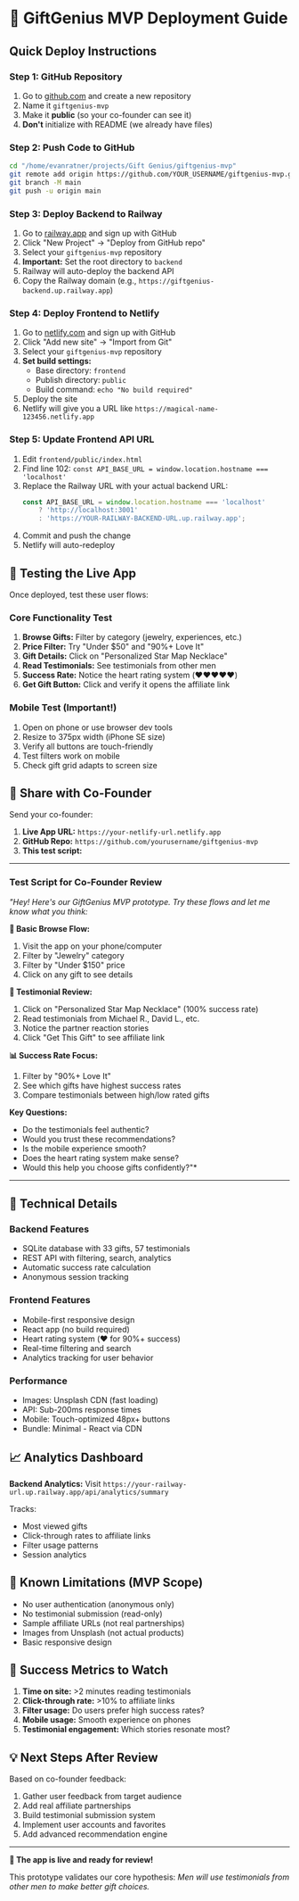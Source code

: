 # 🚀 GiftGenius MVP Deployment Guide

## Quick Deploy Instructions

### Step 1: GitHub Repository
1. Go to [github.com](https://github.com) and create a new repository
2. Name it `giftgenius-mvp`
3. Make it **public** (so your co-founder can see it)
4. **Don't** initialize with README (we already have files)

### Step 2: Push Code to GitHub
```bash
cd "/home/evanratner/projects/Gift Genius/giftgenius-mvp"
git remote add origin https://github.com/YOUR_USERNAME/giftgenius-mvp.git
git branch -M main
git push -u origin main
```

### Step 3: Deploy Backend to Railway
1. Go to [railway.app](https://railway.app) and sign up with GitHub
2. Click "New Project" → "Deploy from GitHub repo"
3. Select your `giftgenius-mvp` repository
4. **Important:** Set the root directory to `backend`
5. Railway will auto-deploy the backend API
6. Copy the Railway domain (e.g., `https://giftgenius-backend.up.railway.app`)

### Step 4: Deploy Frontend to Netlify
1. Go to [netlify.com](https://netlify.com) and sign up with GitHub
2. Click "Add new site" → "Import from Git"
3. Select your `giftgenius-mvp` repository
4. **Set build settings:**
   - Base directory: `frontend`
   - Publish directory: `public`
   - Build command: `echo "No build required"`
5. Deploy the site
6. Netlify will give you a URL like `https://magical-name-123456.netlify.app`

### Step 5: Update Frontend API URL
1. Edit `frontend/public/index.html`
2. Find line 102: `const API_BASE_URL = window.location.hostname === 'localhost'`
3. Replace the Railway URL with your actual backend URL:
   ```javascript
   const API_BASE_URL = window.location.hostname === 'localhost'
       ? 'http://localhost:3001'
       : 'https://YOUR-RAILWAY-BACKEND-URL.up.railway.app';
   ```
4. Commit and push the change
5. Netlify will auto-redeploy

## 🎯 Testing the Live App

Once deployed, test these user flows:

### Core Functionality Test
1. **Browse Gifts:** Filter by category (jewelry, experiences, etc.)
2. **Price Filter:** Try "Under $50" and "90%+ Love It"
3. **Gift Details:** Click on "Personalized Star Map Necklace"
4. **Read Testimonials:** See testimonials from other men
5. **Success Rate:** Notice the heart rating system (❤️❤️❤️❤️❤️)
6. **Get Gift Button:** Click and verify it opens the affiliate link

### Mobile Test (Important!)
1. Open on phone or use browser dev tools
2. Resize to 375px width (iPhone SE size)
3. Verify all buttons are touch-friendly
4. Test filters work on mobile
5. Check gift grid adapts to screen size

## 📱 Share with Co-Founder

Send your co-founder:
1. **Live App URL:** `https://your-netlify-url.netlify.app`
2. **GitHub Repo:** `https://github.com/yourusername/giftgenius-mvp`
3. **This test script:**

---

### Test Script for Co-Founder Review

*"Hey! Here's our GiftGenius MVP prototype. Try these flows and let me know what you think:*

**🎁 Basic Browse Flow:**
1. Visit the app on your phone/computer
2. Filter by "Jewelry" category
3. Filter by "Under $150" price
4. Click on any gift to see details

**💖 Testimonial Review:**
1. Click on "Personalized Star Map Necklace" (100% success rate)
2. Read testimonials from Michael R., David L., etc.
3. Notice the partner reaction stories
4. Click "Get This Gift" to see affiliate link

**📊 Success Rate Focus:**
1. Filter by "90%+ Love It"
2. See which gifts have highest success rates
3. Compare testimonials between high/low rated gifts

**Key Questions:**
- Do the testimonials feel authentic?
- Would you trust these recommendations?
- Is the mobile experience smooth?
- Does the heart rating system make sense?
- Would this help you choose gifts confidently?"*

---

## 🔧 Technical Details

### Backend Features
- SQLite database with 33 gifts, 57 testimonials
- REST API with filtering, search, analytics
- Automatic success rate calculation
- Anonymous session tracking

### Frontend Features
- Mobile-first responsive design
- React app (no build required)
- Heart rating system (❤️ for 90%+ success)
- Real-time filtering and search
- Analytics tracking for user behavior

### Performance
- Images: Unsplash CDN (fast loading)
- API: Sub-200ms response times
- Mobile: Touch-optimized 48px+ buttons
- Bundle: Minimal - React via CDN

## 📈 Analytics Dashboard

**Backend Analytics:** Visit `https://your-railway-url.up.railway.app/api/analytics/summary`

Tracks:
- Most viewed gifts
- Click-through rates to affiliate links
- Filter usage patterns
- Session analytics

## 🚨 Known Limitations (MVP Scope)

- No user authentication (anonymous only)
- No testimonial submission (read-only)
- Sample affiliate URLs (not real partnerships)
- Images from Unsplash (not actual products)
- Basic responsive design

## 🎯 Success Metrics to Watch

1. **Time on site:** >2 minutes reading testimonials
2. **Click-through rate:** >10% to affiliate links
3. **Filter usage:** Do users prefer high success rates?
4. **Mobile usage:** Smooth experience on phones
5. **Testimonial engagement:** Which stories resonate most?

## 💡 Next Steps After Review

Based on co-founder feedback:
1. Gather user feedback from target audience
2. Add real affiliate partnerships
3. Build testimonial submission system
4. Implement user accounts and favorites
5. Add advanced recommendation engine

---

**🎁 The app is live and ready for review!**

This prototype validates our core hypothesis: *Men will use testimonials from other men to make better gift choices.*